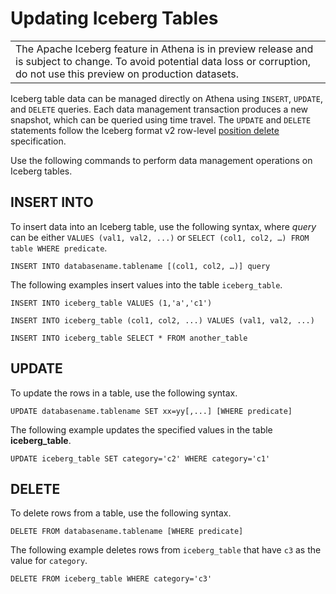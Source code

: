 # Updating Iceberg Tables<a name="querying-iceberg-updating-iceberg-tables"></a>


|  | 
| --- |
| The Apache Iceberg feature in Athena is in preview release and is subject to change\. To avoid potential data loss or corruption, do not use this preview on production datasets\. | 

Iceberg table data can be managed directly on Athena using `INSERT`, `UPDATE`, and `DELETE` queries\. Each data management transaction produces a new snapshot, which can be queried using time travel\. The `UPDATE` and `DELETE` statements follow the Iceberg format v2 row\-level [position delete](https://iceberg.apache.org/#spec/#position-delete-files) specification\.

Use the following commands to perform data management operations on Iceberg tables\.

## INSERT INTO<a name="querying-iceberg-insert-into"></a>

To insert data into an Iceberg table, use the following syntax, where *query* can be either `VALUES (val1, val2, ...)` or `SELECT (col1, col2, …) FROM table WHERE predicate`\.

```
INSERT INTO databasename.tablename [(col1, col2, …)] query
```

The following examples insert values into the table `iceberg_table`\.

```
INSERT INTO iceberg_table VALUES (1,'a','c1')
```

```
INSERT INTO iceberg_table (col1, col2, ...) VALUES (val1, val2, ...)
```

```
INSERT INTO iceberg_table SELECT * FROM another_table
```

## UPDATE<a name="querying-iceberg-update"></a>

To update the rows in a table, use the following syntax\.

```
UPDATE databasename.tablename SET xx=yy[,...] [WHERE predicate]         
```

The following example updates the specified values in the table **iceberg\_table**\.

```
UPDATE iceberg_table SET category='c2' WHERE category='c1'
```

## DELETE<a name="querying-iceberg-delete"></a>

To delete rows from a table, use the following syntax\.

```
DELETE FROM databasename.tablename [WHERE predicate]
```

The following example deletes rows from `iceberg_table` that have `c3` as the value for `category`\.

```
DELETE FROM iceberg_table WHERE category='c3'
```
